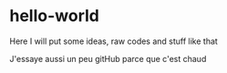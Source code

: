 # hello-world
Here I will put some ideas, raw codes and stuff like that

J'essaye aussi un peu gitHub parce que c'est chaud
